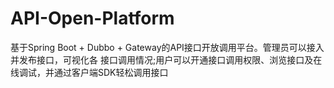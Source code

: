 # API-Open-Platform
基于Spring Boot + Dubbo + Gateway的API接口开放调用平台。管理员可以接入并发布接口，可视化各 接口调用情况;用户可以开通接口调用权限、浏览接口及在线调试，并通过客户端SDK轻松调用接口
